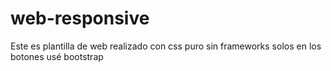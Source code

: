 # web-responsive
Este es plantilla de web realizado con css puro sin frameworks solos en los botones usé bootstrap
